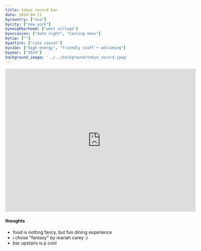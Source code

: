 ```yaml
---
title: tokyo record bar
date: 2024-04-11
bycountry: ["usa"]
bycity: ["new york"]
byneighborhood: ["west village"]
byoccasion: ["date night", "tasting menu"]
bytip: [""]
byattire: ["cute casual"]
byvibe: ["high energy", "friendly staff • welcoming"]
byyear: ["2024"]
background_image: '../../background/tokyo_record.jpeg'
---
```


<iframe src="https://www.google.com/maps/embed?pb=!1m18!1m12!1m3!1d3023.4261926902573!2d-74.00271398813493!3d40.73064663635405!2m3!1f0!2f0!3f0!3m2!1i1024!2i768!4f13.1!3m3!1m2!1s0x89c259917bd9679f%3A0xf974a50e03b72028!2sTokyo%20Record%20Bar!5e0!3m2!1sen!2sus!4v1713188888377!5m2!1sen!2sus" width="600" height="450" style="border:0;" allowfullscreen="" loading="lazy" referrerpolicy="no-referrer-when-downgrade"></iframe>

#### thoughts
* food is nothng fancy, but fun dining experience
* i chose "fantasy" by mariah carey :)
* bar upstairs is p cool